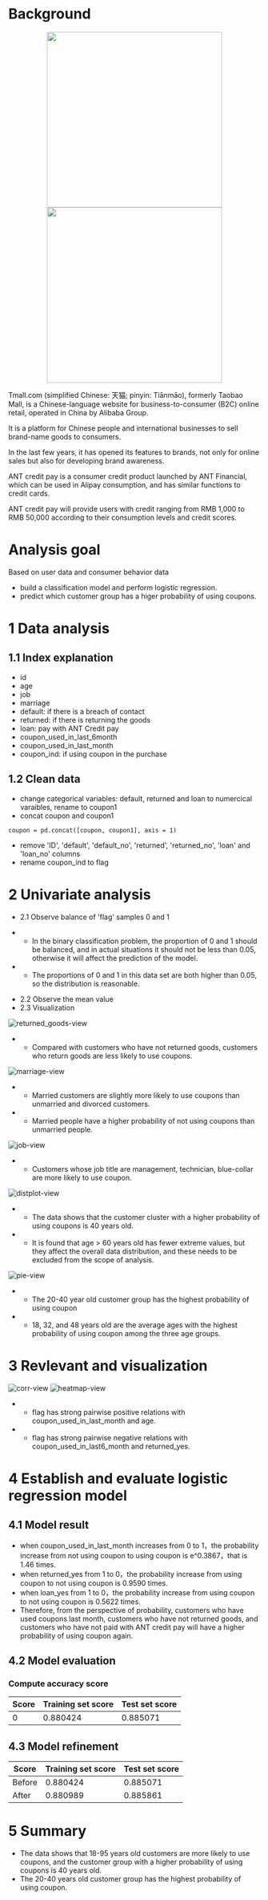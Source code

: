 # Background 
<div align = center>
<img width= "350" height= "350" src = "img/tmall.png">
<img width= "350" height= "350" src = "img/ant.png">
</div>

Tmall.com (simplified Chinese: 天猫; pinyin: Tiānmāo), formerly Taobao Mall, is a Chinese-language website for business-to-consumer (B2C) online retail, operated in China by Alibaba Group. 

It is a platform for Chinese people and international businesses to sell brand-name goods to consumers. 

In the last few years, it has opened its features to brands, not only for online sales but also for developing brand awareness.


ANT credit pay is a consumer credit product launched by ANT Financial, which can be used in Alipay consumption, and has similar functions to credit cards. 

ANT credit pay will provide users with credit ranging from RMB 1,000 to RMB 50,000 according to their consumption levels and credit scores. 



# Analysis goal 
Based on user data and consumer behavior data 
- build a classification model and perform logistic regression.
- predict which customer group has a higer probability of using coupons. 


# 1 Data analysis 
## 1.1 Index explanation 
- id 
- age 
- job 
- marriage 
- default: if there is a breach of contact 
- returned: if there is returning the goods 
- loan: pay with ANT Credit pay 
- coupon_used_in_last_6month
- coupon_used_in_last_month
- coupon_ind: if using coupon in the purchase

## 1.2 Clean data
- change categorical variables: default, returned and loan to numercical varaibles, rename to coupon1
- concat coupon and coupon1
```
coupon = pd.concat([coupon, coupon1], axis = 1)
```
- remove 'ID', 'default', 'default_no', 'returned', 'returned_no', 'loan' and 'loan_no' columns
- rename coupon_ind to flag

# 2 Univariate analysis
* 2.1 Observe balance of 'flag' samples 0 and 1
- * In the binary classification problem, the proportion of 0 and 1 should be balanced, and in actual situations it should not be less than 0.05, otherwise it will affect the prediction of the model.
- * The proportions of 0 and 1 in this data set are both higher than 0.05, so the distribution is reasonable.

* 2.2 Observe the mean value
* 2.3 Visualization

![returned_goods-view](img/returned_goods.png)

- * Compared with customers who have not returned goods, customers who return goods are less likely to use coupons.

![marriage-view](img/marriage.png)

- * Married customers are slightly more likely to use coupons than unmarried and divorced customers.
- * Married people have a higher probability of not using coupons than unmarried people.

![job-view](img/job.png)

- * Customers whose job title are management, technician, blue-collar are more likely to use coupon.

![distplot-view](img/distplot.png)

- * The data shows that the customer cluster with a higher probability of using coupons is 40 years old.
- * It is found that age > 60 years old has fewer extreme values, but they affect the overall data distribution, and these needs to be excluded from the scope of analysis. 

![pie-view](img/pie.png)

- * The 20-40 year old customer group has the highest probability of using coupon
- * 18, 32, and 48 years old are the average ages with the highest probability of using coupon among the three age groups.

# 3 Revlevant and visualization 

![corr-view](img/corr.png)
![heatmap-view](img/heatmap.png)

- * flag has strong pairwise positive relations with coupon_used_in_last_month and age. 
- * flag has strong pairwise negative relations with coupon_used_in_last6_month and returned_yes.


# 4 Establish and evaluate logistic regression model 
## 4.1 Model result
- when coupon_used_in_last_month increases from 0 to 1，the probability increase from not using coupon to using coupon is e^0.3867，that is 1.46 times. 
- when returned_yes from 1 to 0，the probability increase from using coupon to not using coupon is 0.9590 times.
- when loan_yes from 1 to 0，the probability increase from using coupon to not using coupon is 0.5622 times.
- Therefore, from the perspective of probability, customers who have used coupons last month, customers who have not returned goods, and customers who have not paid with ANT credit pay will have a higher probability of using coupon again.

## 4.2 Model evaluation
### Compute accuracy score

| Score |Training set score| Test set score |
|---|---|---|
| 0 |  0.880424  | 0.885071 |

## 4.3 Model refinement

| Score |Training set score| Test set score |
|---|---|---|
|  Before |  0.880424	  | 0.885071  |
|  After |  0.880989	  | 0.885861  |


# 5 Summary 

- The data shows that 18-95 years old customers are more likely to use coupons, and the customer group with a higher probability of using coupons is 40 years old.
- The 20-40 years old customer group has the highest probability of using coupon.

